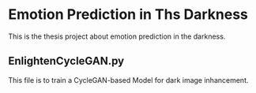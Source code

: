 # Emotion Prediction in Ths Darkness

This is the thesis project about emotion prediction in the darkness.

## EnlightenCycleGAN.py
This file is to train a CycleGAN-based Model for dark image inhancement. 

